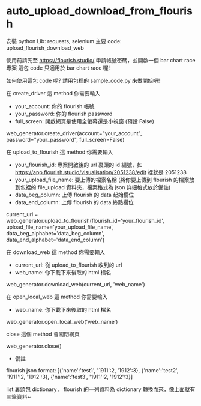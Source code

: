 # auto_upload_download_from_flourish
安裝 python Lib: requests, selenium
主要 code: upload_flourish_download_web

使用前請先至 https://flourish.studio/ 申請帳號密碼，並開啟一個 bar chart race 專案
這包 code 只適用於 bar chart race 喔!

如何使用這包 code 呢?
請用包裡的 sample_code.py 來做開始吧!

在 create_driver 這 method 你需要輸入 

- your_account: 你的 flourish 帳號
- your_password: 你的 flourish password
- full_screen: 開啟網頁是使用全螢幕還是小視窗 (預設 False)

web_generator.create_driver(account="your_account", password="your_password", full_screen=False)

在 upload_to_flourish 這 method 你需要輸入 

- your_flourish_id: 專案開啟後的 url 裏頭的 id 編號，如 https://app.flourish.studio/visualisation/2051238/edit 裡就是 2051238
- your_upload_file_name: 要上傳的檔案名稱 (將你要上傳到 flourish 的檔案放到包裡的 file_upload 資料夾，檔案格式為 json 詳細格式放於備註)
- data_beg_column: 上傳 flourish 的 data 起始欄位
- data_end_column: 上傳 flourish 的 data 終點欄位

current_url = web_generator.upload_to_flourish(flourish_id='your_flourish_id',
                                               upload_file_name='your_upload_file_name',
                                               data_beg_alphabet='data_beg_column',
                                               data_end_alphabet='data_end_column')
                                               
在 download_web 這 method 你需要輸入

- current_url: 從 upload_to_flourish 收到的 url
- web_name: 你下載下來後取的 html 檔名

web_generator.download_web(current_url, 'web_name')

在 open_local_web 這 method 你需要輸入

- web_name: 你下載下來後取的 html 檔名

web_generator.open_local_web('web_name')

close 這個 method 會關閉網頁

web_generator.close()

* 備註

flourish json format: [{'name':'test1', '1911':2, '1912':3}, {'name':'test2', '1911':2, '1912':3}, {'name':'test3', '1911':2, '1912':3}]

list 裏頭包 dictionary， flourish 的一列資料為 dictionary 轉換而來，像上面就有三筆資料~
